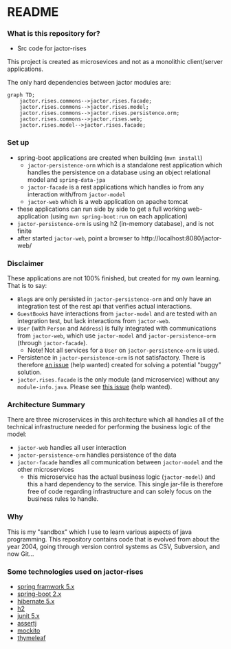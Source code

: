 # README #

### What is this repository for? ###

* Src code for jactor-rises

This project is created as microsevices and not as a monolithic client/server applications.

The only hard dependencies between jactor modules are:

```mermaid
graph TD;
    jactor.rises.commons-->jactor.rises.facade;
    jactor.rises.commons-->jactor.rises.model;
    jactor.rises.commons-->jactor.rises.persistence.orm;
    jactor.rises.commons-->jactor.rises.web;
    jactor.rises.model-->jactor.rises.facade;
```

### Set up ###

* spring-boot applications are created when building (`mvn install`)
    * `jactor-persistence-orm` which is a standalone rest application which handles the persistence on a database using an object relational model and `spring-data-jpa`
    * `jactor-facade` is a rest applications which handles io from any interaction with/from `jactor-model`
    * `jactor-web` which is a web application on apache tomcat
* these applications can run side by side to get a full working web-application (using `mvn spring-boot:run` on each application)
* `jactor-persistence-orm` is using h2 (in-memory database), and is not finite
* after started `jactor-web`, point a browser to http://localhost:8080/jactor-web/

### Disclaimer ###

These applications are not 100% finished, but created for my own learning. That is to say:

* `Blog`s are only persisted in `jactor-persistence-orm` and only have an integration test of the rest api that verifies actual interactions.
* `GuestBook`s have interactions from `jactor-model` and are tested with an integration test, but lack interactions from `jactor-web`.
* `User` (with `Person` and `Address`) is fully integrated with communications from `jactor-web`, which use `jactor-model` and `jactor-persistence-orm` (through `jactor-facade`).
  * Note! Not all services for a `User` on `jactor-persistence-orm` is used.
* Persistence in `jactor-persistence-orm` is not satisfactory. There is therefore [an issue](https://github.com/jactor-rises/jactor-rises/issues/1) (help wanted) created for solving a potential "buggy" solution.
* `jactor.rises.facade` is the only module (and microservice) without any `module-info.java`. Please see [this issue](https://github.com/jactor-rises/jactor-rises/issues/2) (help wanted).

### Architecture Summary ###

There are three microservices in this architecture which all handles all of the technical infrastructure needed for performing the business logic of the model:

* `jactor-web` handles all user interaction
* `jactor-persistence-orm` handles persistence of the data
* `jactor-facade` handles all communication between `jactor-model` and the other microservices
  * this microservice has the actual business logic (`jactor-model`) and this a hard dependency to the service. This single jar-file is therefore free of code regarding infrastructure and can solely focus on the business rules to handle.

### Why ###

This is my "sandbox" which I use to learn various aspects of java programming. This repository contains code that is evolved from about the year 2004, going through version control systems as CSV, Subversion, and now Git...

### Some technologies used on jactor-rises ###

* [spring framwork 5.x](https://spring.io/projects/spring-framework)
* [spring-boot 2.x](https://spring.io/projects/spring-boot)
* [hibernate 5.x](http://hibernate.org/orm/)
* [h2](http://h2database.com)
* [junit 5.x](https://junit.org/junit5/)
* [assertj](https://joel-costigliola.github.io/assertj/)
* [mockito](http://site.mockito.org)
* [thymeleaf](https://www.thymeleaf.org)
